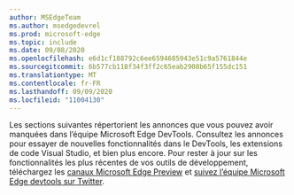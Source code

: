 ```yaml
---
author: MSEdgeTeam
ms.author: msedgedevrel
ms.prod: microsoft-edge
ms.topic: include
ms.date: 09/08/2020
ms.openlocfilehash: e6d1cf188792c6ee6594685943e51c9a5761844e
ms.sourcegitcommit: 6b577cb118f34f3ff2c65eab2908b65f155dc151
ms.translationtype: MT
ms.contentlocale: fr-FR
ms.lasthandoff: 09/09/2020
ms.locfileid: "11004130"
---
```

Les sections suivantes répertorient les annonces que vous pouvez avoir manquées dans l’équipe Microsoft Edge DevTools.  Consultez les annonces pour essayer de nouvelles fonctionnalités dans le DevTools, les extensions de code Visual Studio, et bien plus encore.  Pour rester à jour sur les fonctionnalités les plus récentes de vos outils de développement, téléchargez les [canaux Microsoft Edge Preview][MicrosoftEdgePreviewChannels] et [suivez l’équipe Microsoft Edge devtools sur Twitter][EdgeDevToolsTwitterAccount].  

<!-- links -->  

[MicrosoftEdgePreviewChannels]: https://www.microsoftedgeinsider.com/download "Canaux Microsoft Edge preview"  

[EdgeDevToolsTwitterAccount]: https://twitter.com/EdgeDevTools "@EdgeDevTools compte Twitter"  
